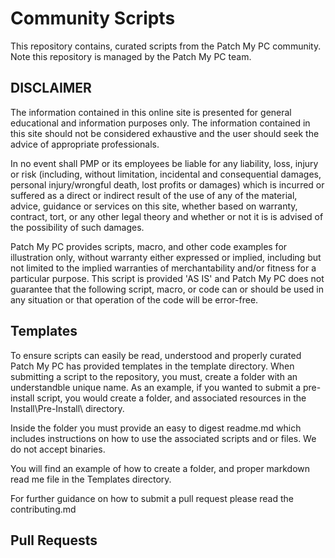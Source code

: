 # Community Scripts

This repository contains, curated scripts from the Patch My PC community. Note this repository is managed by the Patch My PC team.

## DISCLAIMER

The information contained in this online site is presented for general educational and information purposes only. The information contained in this site should not be considered exhaustive and the user should seek the advice of appropriate professionals.

In no event shall PMP or its employees be liable for any liability, loss, injury or risk (including, without limitation, incidental and consequential damages, personal injury/wrongful death, lost profits or damages) which is incurred or suffered as a direct or indirect result of the use of any of the material, advice, guidance or services on this site, whether based on warranty, contract, tort, or any other legal theory and whether or not it is is advised of the possibility of such damages.

Patch My PC provides scripts, macro, and other code examples for illustration only, without warranty either expressed or implied, including but not limited to the implied warranties of merchantability and/or fitness for a particular purpose. This script is provided 'AS IS' and Patch My PC does not guarantee that the following script, macro, or code can or should be used in any situation or that operation of the code will be error-free.

## Templates

To ensure scripts can easily be read, understood and properly curated Patch My PC has provided templates in the template directory. When submitting a script to the repository, you must, create a folder with an understandble unique name. As an example, if you wanted to submit a pre-install script, you would create a folder, and associated resources in the Install\Pre-Install\ directory.

Inside the folder you must provide an easy to digest readme.md which includes instructions on how to use the associated scripts and or files. We do not accept binaries.

You will find an example of how to create a folder, and proper markdown read me file in the Templates directory.

For further guidance on how to submit a pull request please read the contributing.md

## Pull Requests

